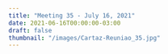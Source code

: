 ```yaml
---
title: "Meeting 35 - July 16, 2021"
date: 2021-06-16T00:00:00-03:00
draft: false
thumbnail: "/images/Cartaz-Reuniao_35.jpg"
---
```

